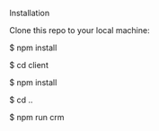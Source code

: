 Installation

Clone this repo to your local machine: 

$ npm install

$ cd client

$ npm install

$ cd ..

$ npm run crm
